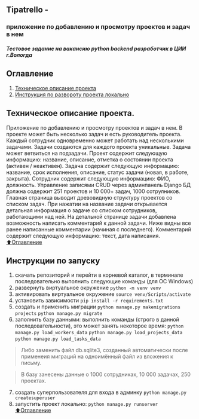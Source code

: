 ## Tipatrello - 
### приложение по добавлению и просмотру проектов и задач в нем
##### Тестовое задание на вакансию python backend разработчик в ЦИИ г.Вологда

## Оглавление
1. [Техническое описание проекта](#тз)
2. [Инструкция по развороту проекта локально](#инструкция)

<a name="тз"></a>  
## Техническое описание проекта.
Приложение по добавлению и просмотру проектов и задач в нем. В проекте может быть несколько задач и есть руководитель проекта. Каждый сотрудник одновременно может работать над несколькими задачами.
Задачи создаются для каждого проекта уникальные. Задача может ветвиться на подзадачи. 
Проект содержит следующую информацию: название, описание, отметка о
состоянии проекта (активен / неактивен).
Задача содержит следующую информацию: название, срок исполнения, описание,
статус задачи (новая, в работе, закрыта).
Сотрудник содержит следующую информацию: ФИО, должность.
Управление записями CRUD через админпанель Django
БД должна содержит 251 проектов и 10 000+ задач, 1000 сотрулников.
Главная страница выводит древовидную структуру проектов со списком задач. При нажатии на название задачи открывается детальная информация о задаче со списком сотрудников, работающими над ней.
На детальной странице задачи добавлена возможность написать комментарий к
данной задачи. Ниже видны все ранее написанные комментарии (начиная с
последнего). Комментарий содержит следующую информацию: текст, дата
написания.
[:arrow_up:Оглавление](#Оглавление)
## Инструкции по запуску
1) скачать репозиторий и перейти в корневой каталог, в терминале последовательно выполнить следующие команды (для ОС Windows)
2) развернуть виртуальное окружение ```python -m venv venv```
3) активировать виртуальное окружение ```source venv/Scripts/activate```
4) установить зависимости ```pip install -r requirements.txt```
5) создать и применить миграции 
```python manage.py makemigrations projects```
```python manage.py migrate```
6) заполнить базу данными: выполнить команды (строго в данной последовательности), это может занять некоторое время:
    ```python manage.py load_workers_data```
    ```python manage.py load_projects_data```
    ```python manage.py load_tasks_data``` 
>Либо заменить файл db.sqlite3, созданный автоматически после применеия миграций на одноимённый файл из вложения к письму. 

>В базу занесены данные о 1000 сотрудниках, 10 000 задачах, 250 проектах.

7) создать суперпользователя для входа в админку
```python manage.py createsuperuser```
8)  запустить проект локально: ```python manage.py runserver```
[:arrow_up:Оглавление](#Оглавление)

